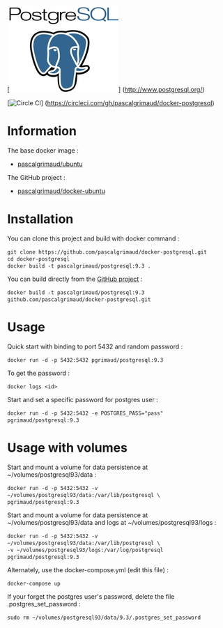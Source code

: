 [![logo](https://raw.githubusercontent.com/pascalgrimaud/docker-postgresql/master/postgresql.png)]
(http://www.postgresql.org/)

[![Circle CI](https://circleci.com/gh/pascalgrimaud/docker-postgresql.svg?style=svg)]
(https://circleci.com/gh/pascalgrimaud/docker-postgresql)


# Information

The base docker image :

  * [pascalgrimaud/ubuntu](https://registry.hub.docker.com/u/pascalgrimaud/ubuntu/)

The GitHub project :

  * [pascalgrimaud/docker-ubuntu](https://github.com/pascalgrimaud/docker-postgresql/)


# Installation

You can clone this project and build with docker command :

```
git clone https://github.com/pascalgrimaud/docker-postgresql.git
cd docker-postgresql
docker build -t pascalgrimaud/postgresql:9.3 .
```

You can build directly from the [GitHub project](https://github.com/pascalgrimaud/docker-postgresql/) :

```
docker build -t pascalgrimaud/postgresql:9.3 github.com/pascalgrimaud/docker-postgresql.git
```


# Usage

Quick start with binding to port 5432 and random password :

```
docker run -d -p 5432:5432 pgrimaud/postgresql:9.3
```

To get the password :

```
docker logs <id>
```

Start and set a specific password for postgres user :

```
docker run -d -p 5432:5432 -e POSTGRES_PASS="pass" pgrimaud/postgresql:9.3
```


# Usage with volumes

Start and mount a volume for data persistence at ~/volumes/postgresql93/data :

```
docker run -d -p 5432:5432 -v ~/volumes/postgresql93/data:/var/lib/postgresql \
pgrimaud/postgresql:9.3
```

Start and mount a volume for data persistence at ~/volumes/postgresql93/data and logs at ~/volumes/postgresql93/logs :

```
docker run -d -p 5432:5432 -v ~/volumes/postgresql93/data:/var/lib/postgresql \
-v ~/volumes/postgresql93/logs:/var/log/postgresql pgrimaud/postgresql:9.3
```

Alternately, use the docker-compose.yml (edit this file) :

```
docker-compose up
```

If your forget the postgres user's password, delete the file .postgres_set_password :

```
sudo rm ~/volumes/postgresql93/data/9.3/.postgres_set_password
```
